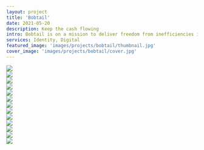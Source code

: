 ```yaml
---
layout: project
title: 'Bobtail'
date: 2021-05-20
description: Keep the cash flowing
intro: Bobtail is on a mission to deliver freedom from inefficiencies in the supply chain and make people happy. We worked with the founders to align on brand attributes that reflected their outlook on the future. Through a cheerful color palette, clean illustrations, and photos of real truckers on the job, the brand has a optimistic tone that reflects their vision of frictionless supply chain.
services: Identity, Digital
featured_image: 'images/projects/bobtail/thumbnail.jpg'
cover_image: 'images/projects/bobtail/cover.jpg'
---
```


<div class="span-12">
    <img src="{{ '/images/projects/bobtail/logo.jpg' | relative_url }}" />
</div>

<div class="span-6 pt1 lg-pt2">
    <img src="{{ '/images/projects/bobtail/attributes.jpg' | relative_url }}" />
</div>
<div class="span-6 start-7 pt1 lg-pt2">
    <img src="{{ '/images/projects/bobtail/cheery-rings.jpg' | relative_url }}" />
</div>

<div class="span-12 pt1 lg-pt2">
    <img src="{{ '/images/projects/bobtail/stationery.jpg' | relative_url }}" />
</div>

<div class="span-6 pt1 lg-pt2">
    <img src="{{ '/images/projects/bobtail/color.jpg' | relative_url }}" />
</div>
<div class="span-6 start-7 pt1 lg-pt2">
    <img src="{{ '/images/projects/bobtail/typography.jpg' | relative_url }}" />
</div>

<div class="span-12 pt1 lg-pt2">
    <img src="{{ '/images/projects/bobtail/photography.jpg' | relative_url }}" />
</div>

<div class="span-4 pt1 lg-pt2">
    <img src="{{ '/images/projects/bobtail/illustration-1.jpg' | relative_url }}" />
</div>
<div class="span-4 start-5 pt1 lg-pt2">
    <img src="{{ '/images/projects/bobtail/illustration-2.jpg' | relative_url }}" />
</div>
<div class="span-4 start-9 pt1 lg-pt2">
    <img src="{{ '/images/projects/bobtail/illustration-3.jpg' | relative_url }}" />
</div>

<div class="span-12 pt1 lg-pt2">
    <img src="{{ '/images/projects/bobtail/social.jpg' | relative_url }}" />
</div>

<div class="span-12 sm-span-6 pt1 lg-pt2">
    <img src="{{ '/images/projects/bobtail/homepage.jpg' | relative_url }}" />
</div>
<div class="span-12 sm-span-6 sm-start-7 pt1 lg-pt2">
    <img src="{{ '/images/projects/bobtail/pricing.jpg' | relative_url }}" />
</div>